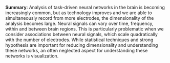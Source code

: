 **Summary**: Analysis of task-driven neural networks in the brain is becoming increasingly common, but as technology improves and we are able to simultaneously record from more electrodes, the dimensionality of the analysis becomes large. Neural signals can vary over time, frequency, within and between brain regions. This is particularly problematic when we consider associations between neural signals, which scale quadratically with the number of electrodes. While statistical techniques and strong hypothesis are important for reducing dimensionality and understanding these networks, an often neglected aspect for understanding these networks is visualization.
